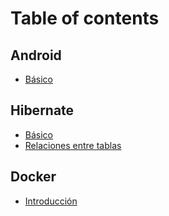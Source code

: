 # Table of contents

## Android

* [Básico](README.md)

## Hibernate

* [Básico](hibernate/hibernate.md)
* [Relaciones entre tablas](hibernate/hibernate-1.md)

## Docker

* [Introducción](docker/docker.md)
